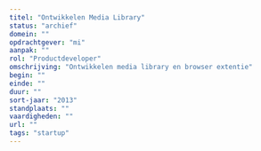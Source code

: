```yaml
---
titel: "Ontwikkelen Media Library"
status: "archief"
domein: ""
opdrachtgever: "mi"
aanpak: ""
rol: "Productdeveloper"
omschrijving: "Ontwikkelen media library en browser extentie"
begin: ""
einde: ""
duur: ""
sort-jaar: "2013"
standplaats: ""
vaardigheden: ""
url: ""
tags: "startup"
---
```

